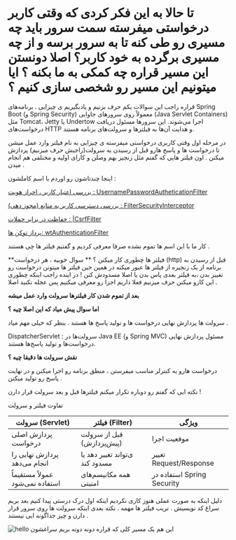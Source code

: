 # تا حالا به این فکر کردی که وقتی کاربر درخواستی میفرسته سمت سرور باید چه مسیری رو طی کنه تا به سرور برسه و از چه مسیری برگرده به خود کاربر؟ اصلا دونستن این مسیر قراره چه کمکی به ما بکنه ؟ ایا میتونیم این مسیر رو شخصی سازی کنیم ؟

قراره راجب این سوالات یکم حرف بزنیم و یادبگیریم ی چیزایی .
برنامه‌های Spring Boot (و Spring Security) معمولاً روی سرورهای جاوایی (Java Servlet Containers) مثل Tomcat، Jetty یا Undertow اجرا می‌شوند. این سرورها مسئول دریافت درخواست‌های HTTP و هدایت آن‌ها به فیلترها و سرولت‌های برنامه هستند.

در مرحله اول وقتی کاربری درخواستی میفرسته ی چیزایی به نام فیلتر وارد عمل میشن تا درخواست ها و پاسخ هارو قبل از رسیدن به سرولت(راجبش حرف میزنیم) پردازش میکنن . 
اون فیلتر هایی که گفتم مثل زنجیر بهم وصلن و کارای اولیه و مختلفی هم انجام میدن .

اینجا چندتاشون رو اوردم با اسم کاملشون :

 <u> بررسی اعتبار کاربر ، احراز هویت : UsernamePasswordAutheticationFilter</u>

 <u>بررسی دسترسی کاربر به منابع (مجوز دهی) : FilterSecurityInterceptor</u>  

 <u> حفاظت در برابر حملات : |CsrfFilter</u> 

 <u>پرداز توکن ها: wtAuthenticationFilter</u>

کار ما با این اسم ها تموم نشده صرفا معرفی کردیم و گفتیم فیلتر ها چی هستند . 
 
**فیلتر ها چطوری کار میکنن ؟ **
سوال خوبیه ، هر درخواست (http) قبل از رسیدن به برنامه از یک زنجیره از فیلتر ها عبور میکنه در همین حین فیلتر ها میتونن درخواست رو تغییر بدن ،‌به فیلتر بعدی پاس بدن یا اصلا مسدودش کنن !
در اینده راجب اینکه چطوری این کارو میکنن حرف میزنیم فعلا داریم اجزا رو معرفی میکنیم پس عجله نکنید اصلا . 

**بعد از تموم شدن کار فیلترها سرولت وارد عمل میشه**


**اما سوال پیش میاد که این اصلا چیه ؟**

سرولت ها پردازش نهایی درخواست ها و تولید پاسخ ها هستند . بنظر که خیلی مهم میاد . 

DispatcherServlet : سرولت‌ها در Java EE (و Spring MVC) مسئول پردازش نهایی درخواست‌ها و تولید پاسخ‌ها هستند.

**نقش سرولت ها دقیقا چیه ؟**

درخواست هارو به کنترلر مناسب میفرستن ، منطق برنامه رو اجرا میکنن و در نهایت پاسخ رو تولید میکنن . 

نکته ایی که گفتم رو دوباره تکرار میکنم فیلترها قبل و بعد سرولت قرار دارن !



تفاوت فیلتر و سرولت

|   سرولت (Servlet)                             | فیلتر (Filter)                                                       |   ویژگی                                  |
|-----------------------------------------------|----------------------------------------------------------------------|------------------------------------------|
|           پردازش اصلی درخواست                 |       قبل از سرولت (پیش‌پردازش)                                      |    موقعیت اجرا                           |
|               پردازش نهایی را انجام می‌دهد    |                          ی‌تواند تغییر دهد یا مسدود کند              |          تغییر Request/Response          |
|                عمولاً مستقیماً استفاده نمی‌شود|                                                همه مکانیسم‌های امنیتی|                استفاده در Spring Security|



دلیل اینکه به صورت عملی هنوز کاری نکردیم اینکه اول درک درستی پیدا کنیم بعد بریم سراغ کد نویسیش . 
تریب فیلتر ها مهمه .
نکته بعدی اینکه سرولت ها روی سرور قرار دارن و چیز جداگونه ایی نیستند .

![hello](/home/arshiali/Documents/shot.png)
این هم یک مسیر کلی که قراره دونه دونه بریم سراغشون 








